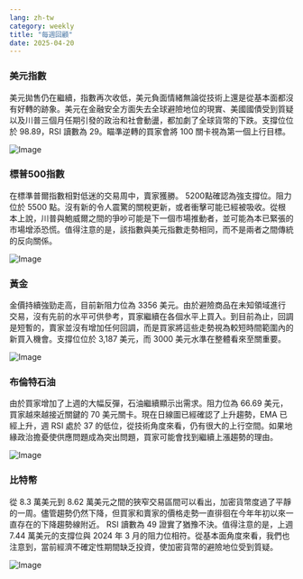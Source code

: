 ```yaml
---
lang: zh-tw
category: weekly
title: "每週回顧"
date: 2025-04-20
---
```


### 美元指數

美元拋售仍在繼續，指數再次收低，美元負面情緒無論從技術上還是從基本面都沒有好轉的跡象。美元在金融安全方面失去全球避險地位的現實、美國國債受到質疑以及川普三個月任期引發的政治和社會動盪，都加劇了全球貨幣的下跌。支撐位位於 98.89，RSI 讀數為 29。瞄準逆轉的買家會將 100 關卡視為第一個上行目標。 

![Image](https://markleighedu.github.io/img/Apr-2025/20-Apr-2025/usdindex.jpg)

### 標普500指數

在標準普爾指數相對低迷的交易周中，賣家獲勝。 5200點確認為強支撐位。阻力位於 5500 點。沒有新的令人震驚的關稅更新，或者衝擊可能已經被吸收。從根本上說，川普與鮑威爾之間的爭吵可能是下一個市場推動者，並可能為本已緊張的市場增添恐慌。值得注意的是，該指數與美元指數走勢相同，而不是兩者之間傳統的反向關係。

![Image](https://markleighedu.github.io/img/Apr-2025/20-Apr-2025/sp500.jpg)

### 黃金

金價持續強勁走高，目前新阻力位為 3356 美元。由於避險商品在未知領域進行交易，沒有先前的水平可供參考，買家繼續在各個水平上買入。到目前為止，回調是短暫的，賣家並沒有增加任何回調，而是買家將這些走勢視為較短時間範圍內的新買入機會。支撐位位於 3,187 美元，而 3000 美元水準在整體看來至關重要。

![Image](https://markleighedu.github.io/img/Apr-2025/20-Apr-2025/gold.jpg)

### 布倫特石油

由於買家增加了上週的大幅反彈，石油繼續顯示出需求。阻力位為 66.69 美元，買家越來越接近關鍵的 70 美元關卡。現在日線圖已經確認了上升趨勢，EMA 已經上升，週 RSI 處於 37 的低位，從技術角度來看，仍有很大的上行空間。如果地緣政治擔憂使供應問題成為突出問題，買家可能會找到繼續上漲趨勢的理由。 

![Image](https://markleighedu.github.io/img/Apr-2025/20-Apr-2025/brentoil.jpg)

### 比特幣

從 8.3 萬美元到 8.62 萬美元之間的狹窄交易區間可以看出，加密貨幣度過了平靜的一周。儘管趨勢仍然下降，但買家和賣家的價格走勢一直徘徊在今年年初以來一直存在的下降趨勢線附近。 RSI 讀數為 49 證實了猶豫不決。值得注意的是，上週 7.44 萬美元的支撐位與 2024 年 3 月的阻力位相符。從基本面角度來看，我們也注意到，當前經濟不確定性期間缺乏投資，使加密貨幣的避險地位受到質疑。

![Image](https://markleighedu.github.io/img/Apr-2025/20-Apr-2025/bitcoin.jpg)

